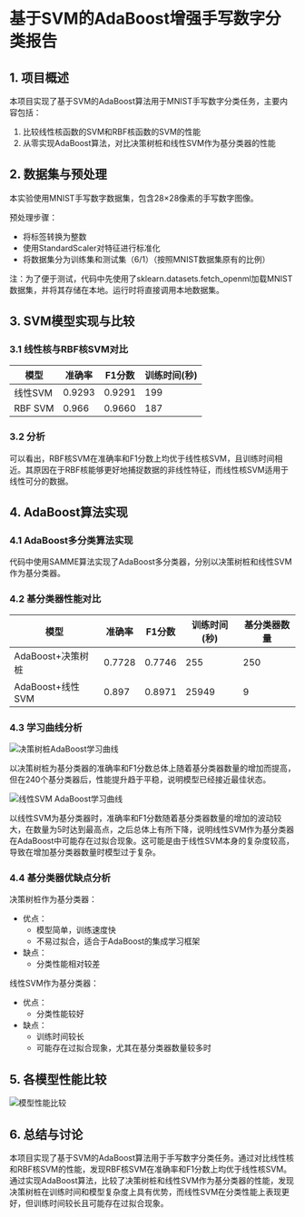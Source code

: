 # 基于SVM的AdaBoost增强手写数字分类报告

## 1. 项目概述

本项目实现了基于SVM的AdaBoost算法用于MNIST手写数字分类任务，主要内容包括：

1. 比较线性核函数的SVM和RBF核函数的SVM的性能
2. 从零实现AdaBoost算法，对比决策树桩和线性SVM作为基分类器的性能

## 2. 数据集与预处理

本实验使用MNIST手写数字数据集，包含28×28像素的手写数字图像。

预处理步骤：
- 将标签转换为整数
- 使用StandardScaler对特征进行标准化
- 将数据集分为训练集和测试集（6/1）（按照MNIST数据集原有的比例）

注：为了便于测试，代码中先使用了sklearn.datasets.fetch_openml加载MNIST数据集，并将其存储在本地。运行时将直接调用本地数据集。

## 3. SVM模型实现与比较

### 3.1 线性核与RBF核SVM对比

|  模型  | 准确率 | F1分数 | 训练时间(秒) |
|-------|-------|-------|-------------|
| 线性SVM |   0.9293    |   0.9291    |    199        |
| RBF SVM |   0.966    |    0.9660   |     187        |

### 3.2 分析

可以看出，RBF核SVM在准确率和F1分数上均优于线性核SVM，且训练时间相近。其原因在于RBF核能够更好地捕捉数据的非线性特征，而线性核SVM适用于线性可分的数据。

## 4. AdaBoost算法实现

### 4.1 AdaBoost多分类算法实现

代码中使用SAMME算法实现了AdaBoost多分类器，分别以决策树桩和线性SVM作为基分类器。

### 4.2 基分类器性能对比

|  模型  | 准确率 | F1分数 | 训练时间(秒) | 基分类器数量 |
|-------|-------|-------|-------------|-------------|
| AdaBoost+决策树桩 |  0.7728    |   0.7746    |     255       |     250      |
| AdaBoost+线性SVM |   0.897   |   0.8971    |     25949      | 9 |

### 4.3 学习曲线分析

![决策树桩AdaBoost学习曲线](./bin/20250527_225356/decision%20stump_performance_analysis_20250527_225356.png)

以决策树桩为基分类器的准确率和F1分数总体上随着基分类器数量的增加而提高，但在240个基分类器后，性能提升趋于平稳，说明模型已经接近最佳状态。

![线性SVM AdaBoost学习曲线](./bin/20250527_225356/linear%20svm_performance_analysis_20250527_225356.png)

以线性SVM为基分类器时，准确率和F1分数随着基分类器数量的增加的波动较大，在数量为5时达到最高点，之后总体上有所下降，说明线性SVM作为基分类器在AdaBoost中可能存在过拟合现象。这可能是由于线性SVM本身的复杂度较高，导致在增加基分类器数量时模型过于复杂。

### 4.4 基分类器优缺点分析

决策树桩作为基分类器：
- 优点：
  - 模型简单，训练速度快
  - 不易过拟合，适合于AdaBoost的集成学习框架
- 缺点：
  - 分类性能相对较差

线性SVM作为基分类器：
- 优点：
  - 分类性能较好
- 缺点：
  - 训练时间较长
  - 可能存在过拟合现象，尤其在基分类器数量较多时

## 5. 各模型性能比较

![模型性能比较](./bin/20250527_225356/model_performance_comparison_20250527_225356.png)

## 6. 总结与讨论

本项目实现了基于SVM的AdaBoost算法用于手写数字分类任务。通过对比线性核和RBF核SVM的性能，发现RBF核SVM在准确率和F1分数上均优于线性核SVM。
通过实现AdaBoost算法，比较了决策树桩和线性SVM作为基分类器的性能，发现决策树桩在训练时间和模型复杂度上具有优势，而线性SVM在分类性能上表现更好，但训练时间较长且可能存在过拟合现象。
